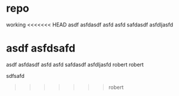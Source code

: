 # repo
working
<<<<<<< HEAD
asdf asfdasdf asfd asfd safdasdf asfdljasfd


asdf asfdsafd
=======
asdf asfdasdf asfd asfd safdasdf asfdljasfd robert robert


sdfsafd
>>>>>>> robert
